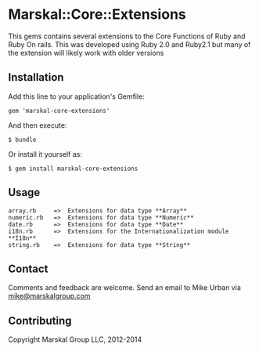 # Marskal::Core::Extensions

This gems contains several extensions to the Core Functions of Ruby and Ruby On rails.
This was developed using Ruby 2.0 and Ruby2.1 but many of the extension will likely work with older versions

## Installation

Add this line to your application's Gemfile:

    gem 'marskal-core-extensions'

And then execute:

    $ bundle

Or install it yourself as:

    $ gem install marskal-core-extensions

## Usage

	array.rb     =>  Extensions for data type **Array**
	numeric.rb   =>  Extensions for data type **Numeric**
	date.rb      =>  Extensions for data type **Date**
	i18n.rb      =>  Extensions for the Internationalization module **I18n**
	string.rb    =>  Extensions for data type **String**
	
Contact
-------
Comments and feedback are welcome. Send an email to Mike Urban via mike@marskalgroup.com
	

## Contributing

Copyright Marskal Group LLC, 2012-2014
